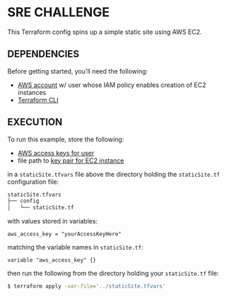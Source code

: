 SRE CHALLENGE
=========

This Terraform config spins up a simple static site using AWS EC2.

DEPENDENCIES
-------------------------------

Before getting started, you'll need the following:

  - [AWS account](https://aws.amazon.com/account/) w/ user whose IAM policy enables creation of EC2 instances
  - [Terraform CLI](https://www.terraform.io/intro/getting-started/install.html)

EXECUTION
-------------------------------

To run this example, store the following:

  - [AWS access keys for user](http://docs.aws.amazon.com/IAM/latest/UserGuide/id_credentials_access-keys.html) 
  - file path to [key pair for EC2 instance](http://docs.aws.amazon.com/AWSEC2/latest/UserGuide/ec2-key-pairs.html#having-ec2-create-your-key-pair)

in a `staticSite.tfvars` file above the directory holding the `staticSite.tf` configuration file:

```sh
staticSite.tfvars
├── config
│   └── staticSite.tf

```

with values stored in variables: 

```
aws_access_key = "yourAccessKeyHere"
```

matching the variable names in `staticSite.tf`:
```
variable "aws_access_key" {}
```

then run the following from the directory holding your `staticSite.tf` file:

```sh
$ terraform apply -var-file='../staticSite.tfvars'
```

